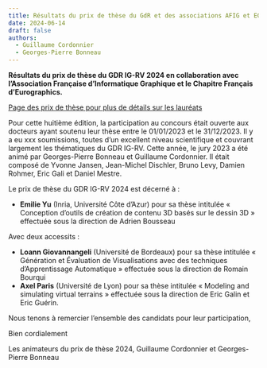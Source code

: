 ```yaml
---
title: Résultats du prix de thèse du GdR et des associations AFIG et EGFR 2024
date: 2024-06-14
draft: false
authors:
  - Guillaume Cordonnier
  - Georges-Pierre Bonneau
---
```


**Résultats du prix de thèse du GDR IG-RV 2024
en collaboration avec l’Association Française d’Informatique Graphique et le Chapitre Français d’Eurographics.**

[Page des prix de thèse pour plus de détails sur les lauréats](http://gdr-igrv.fr/actions/prix-these/)

Pour cette huitième édition, la participation au concours était ouverte aux docteurs ayant soutenu leur thèse entre le 01/01/2023 et le 31/12/2023. Il y a eu xxx soumissions, toutes d’un excellent niveau scientifique et couvrant largement les thématiques du GDR IG-RV.  Cette année, le jury 2023 a été animé par Georges-Pierre Bonneau et Guillaume Cordonnier. Il était composé de Yvonne Jansen, Jean-Michel Dischler, Bruno Levy, Damien Rohmer, Eric Gali et Daniel Mestre.

Le prix de thèse du GDR IG-RV 2024 est décerné à :

* **Emilie Yu** (Inria, Université Côte d’Azur) pour sa thèse intitulée « Conception d’outils de création de contenu 3D basés sur le dessin 3D » effectuée sous la direction de Adrien Bousseau

Avec deux accessits :

* **Loann Giovannangeli** (Université de Bordeaux) pour sa thèse intitulée « Génération et Évaluation de Visualisations avec des techniques d’Apprentissage Automatique » effectuée sous la direction de Romain Bourqui
* **Axel Paris** (Université de Lyon) pour sa thèse intitulée « Modeling and simulating virtual terrains » effectuée sous la direction de Eric Galin et Eric Guérin.


Nous tenons à remercier l’ensemble des candidats pour leur participation, 

Bien cordialement

Les animateurs du prix de thèse 2024,
Guillaume Cordonnier et Georges-Pierre Bonneau